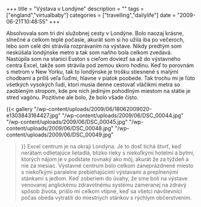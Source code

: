 +++
title = "Výstava v Londýne"
description = ""
tags = ["england","virtualbaby"]
categories = ["travelling","dailylife"]
date = "2009-06-21T10:48:55"
+++

Absolvovala som tri dni služobnej cesty v Londýne. Bolo naozaj krásne, slnečné a celkom teplé
počasie, akurát som si ho užila iba po večeroch, lebo som celé dni strávila rozprávaním na výstave. Nikdy predtým som neskúšala londýnske metro a tak som naňho bola celkom zvedavá. Nastúpila som na
stanici Euston s cieľom doviezť sa až do výstavného centra Excel, takže som strávila pod zemou
skoro hodinu. Keď to porovnám s metrom v New Yorku, tak to londýnske je trošku stiesnené s malými
chodbami a príliš veľa ľuďmi, hlavne v piatok poobede. Tak trochu mi je ľúto všetkých vysokých
ľudí, ktorí musia denne cestovať vláčikmi metra so zaobleným stropom, kde pre nich jediným
pohodlným miestom na státie je stred vagónu. Pozitívne ale bolo, že bolo všade čisto.

{{< gallery
    "/wp-content/uploads/2009/06/18062009020-e1303843164427.jpg"
    "/wp-content/uploads/2009/06/DSC_00044.jpg"
    "/wp-content/uploads/2009/06/DSC_00045.jpg"
    "/wp-content/uploads/2009/06/DSC_00048.jpg"
    "/wp-content/uploads/2009/06/DSC_00049.jpg"
>}}
Excel centrum je na okraji Londýna. Je to dosť tichá štvrť, keď nerátam odlietajúce lietadlá, blízko
rieky s niekoľkými hotelmi a bytmi, ktorých nájom je v podstate rovnaký ako môj, akurát že za
týždeň a nie za mesiac. Výstavné centrum bolo celkom zaneprázdnené miesto s niekoľkými paralelne
prebiehajúcimi výstavami a preplnenými stánkami s jedlom. Keď zoberiem do úvahy, že sme boli na
výstave venovanej anglickému zdravotnému systému zameranej na zdravý spôsob života, prišlo mi
celkom vtipné, keď sa všetci návštevníci počas obeda vytratili do miestnych stánkov s rýchlym
občerstvením.
